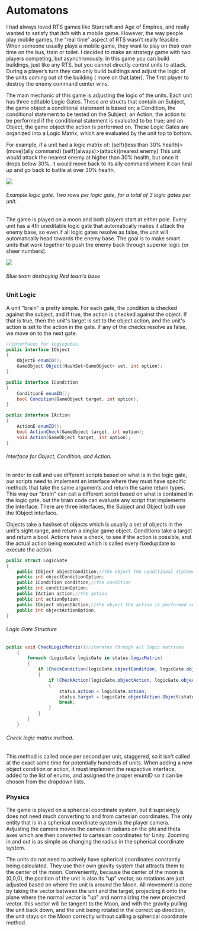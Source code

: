 # Automatons

I had always loved RTS games like Starcraft and Age of Empires, and really wanted to satisfy that itch with a mobile game. However, the way people play mobile games, the “real time” aspect of RTS wasn’t really feasible. When someone usually plays a mobile game, they want to play on their own time on the bus, train or toilet. I decided to make an strategy game with two players competing, but asynchronously. In this game you can build buildings, just like any RTS, but you cannot directly control units to attack. During a player’s turn they can only build buildings and adjust the logic of the units coming out of the building ( more on that later). The first player to destroy the enemy command center wins.

The main mechanic of this game is adjusting the logic of the units. Each unit has three editable Logic Gates. These are structs that contain an Subject, the game object a conditional statement is based on; a Condition, the conditional statement to be tested on the Subject; an Action, the action to be performed if the conditional statement is evaluated to be true; and an Object, the game object the action is performed on. These Logic Gates are organized into a Logic Matrix, which are evaluated by the unit top to bottom.

For example, if a unit had a logic matrix of: (self)(less than 30% health)>(move)(ally command) (self)(always)>(attack)(nearest enemy) This unit would attack the nearest enemy at higher than 30% health, but once it drops below 30%, it would move back to its ally command where it can heal up and go back to battle at over 30% health.

![](https://i.imgur.com/Sh4lC8O.png)
###### Example logic gate. Two rows per logic gate, for a total of 3 logic gates per unit.

The game is played on a moon and both players start at either pole. Every unit has a 4th uneditable logic gate that automatically makes it attack the enemy base, so even if all logic gates resolve as false, the unit will automatically head towards the enemy base. The goal is to make smart units that work together to push the enemy back through superior logic (or sheer numbers).

![](https://i.imgur.com/qtiaB8I.png)
###### Blue team destroying Red team’s base

### Unit Logic

A unit "brain" is pretty simple. For each gate, the condition is checked against the subject, and if true, the action is checked against the object. If that is true, then the unit's target is set to the object action, and the unit's action is set to the action in the gate. if any of the checks resolve as false, we move on to the next gate.

```C#
//interfaces for logicgates.
public interface IObject
{
    ObjectE enumID();
    GameObject Object(HashSet<GameObject> set, int option);
}

public interface ICondition
{
    ConditionE enumID();
    bool Condition(GameObject target, int option);
}

public interface IAction
{
    ActionE enumID();
    bool ActionCheck(GameObject target, int option);
    void Action(GameObject target, int option);
}
```
###### Interface for Object, Condition, and Action.

In order to call and use different scripts based on what is in the logic gate, our scripts need to implement an interface where they must have specific methods that take the same arguments and return the same return types. This way our "brain" can call a different script based on what is contained in the logic gate, but the brain code can evaluate any script that implements the interface. There are three interfaces, the Subject and Object both use the IObject interface.

Objects take a hashset of objects which is usually a set of objects in the unit's sight range, and return a singlar game object. 
Conditions take a target and return a bool.
Actions have a check, to see if the action is possible, and the actual action being executed which is called every fixedupdate to execute the action.


```C#
public struct LogicGate
{
    public IObject objectCondition;//the object the conditional statement is based
    public int objectConditionOption;
    public ICondition condition;//the condition
    public int conditionOption;
    public IAction action;//the action
    public int actionOption;
    public IObject objectAction;//the object the action is performed on
    public int objectActionOption;
}
```
###### Logic Gate Structure



```C#
public void CheckLogicMatrix()//iterates through all logic matrices 
    {
        foreach (LogicGate logicGate in status.logicMatrix)
        {
            if (CheckCondition(logicGate.objectCondition, logicGate.objectConditionOption, logicGate.condition, logicGate.conditionOption) == true)
            {
                if (CheckAction(logicGate.objectAction, logicGate.objectActionOption, logicGate.action, logicGate.actionOption) == true)
                {
                    status.action = logicGate.action;
                    status.target = logicGate.objectAction.Object(status.inSightRange, logicGate.objectActionOption);
                    break;
                }
            }
        }
    }
```
###### Check logic matrix method.


This method is called once per second per unit, staggered, so it isn't called at the exact same time for potentially hundreds of units. When adding a new object condition or action, it must implement the respective interface, added to the list of enums, and assigned the proper enumID so it can be chosen from the dropdown lists.

### Physics

The game is played on a spherical coordinate system, but it suprisingly does not need much converting to and from cartesian coordinates. The only entity that is in a spherical coordinate system is the player camera. Adjusting the camera moves the camera in radians on the phi and theta axes which are then converted to cartesian coordinates for Unity. Zooming in and out is as simple as changing the radius in the spherical coordinate system.

The units do not need to actively have spherical coordinates constantly being calculated. They use their own gravity system that attracts them to the center of the moon. Conveniently, because the center of the moon is (0,0,0), the position of the unit is also its "up" vector, so rotations are just adjusted based on where the unit is around the Moon. All movement is done by taking the vector between the unit and the target, projecting it onto the plane where the normal vector is "up" and normalizing the new projected vector. this vector will be tangent to the Moon, and with the gravity pulling the unit back down, and the unit being rotated in the correct up direction, the unit stays on the Moon correctly without calling a spherical coordinate method.
